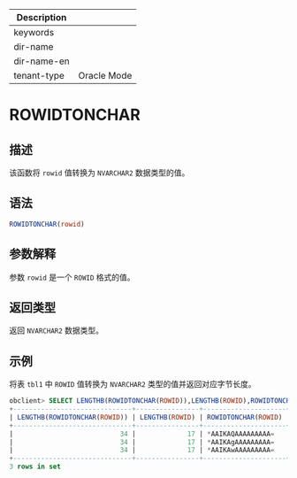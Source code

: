 | Description   |                 |
|---------------|-----------------|
| keywords      |                 |
| dir-name      |                 |
| dir-name-en   |                 |
| tenant-type   | Oracle Mode     |

# ROWIDTONCHAR

## 描述

该函数将 `rowid` 值转换为 `NVARCHAR2` 数据类型的值。

## 语法

```sql
ROWIDTONCHAR(rowid)
```

## 参数解释

参数 `rowid` 是一个 `ROWID` 格式的值。

## 返回类型

返回 `NVARCHAR2` 数据类型。

## 示例

将表 `tbl1` 中 `ROWID` 值转换为 `NVARCHAR2` 类型的值并返回对应字节长度。

```sql
obclient> SELECT LENGTHB(ROWIDTONCHAR(ROWID)),LENGTHB(ROWID),ROWIDTONCHAR(ROWID) FROM tbl1;
+------------------------------+----------------+---------------------+
| LENGTHB(ROWIDTONCHAR(ROWID)) | LENGTHB(ROWID) | ROWIDTONCHAR(ROWID) |
+------------------------------+----------------+---------------------+
|                           34 |             17 | *AAIKAQAAAAAAAAA=   |
|                           34 |             17 | *AAIKAgAAAAAAAAA=   |
|                           34 |             17 | *AAIKAwAAAAAAAAA=   |
+------------------------------+----------------+---------------------+
3 rows in set
```
